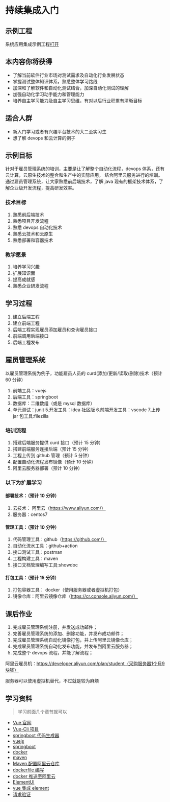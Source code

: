 # 持续集成入门

## 示例工程

系统应用集成示例工程[打开](https://gitee.com/alinesno-cloud/alinesno-demo-gateway-open/tree/master/demo-student-v2-main)

## 本内容你将获得

- 了解当前软件行业市场对测试需求及自动化行业发展状态
- 掌握测试整体知识体系，熟悉整体学习路线
- 加深和了解软件和自动化测试结合，加深自动化测试的理解
- 加强自动化学习动手能力和管理能力
- 培养自主学习能力及自主学习思维，有对以后行业积累有清晰目标

## 适合人群

- 新入门学习或者有兴趣平台技术的大二至实习生
- 想了解 devops 和云计算的例子

## 示例目标

针对于雇员管理系统的培训，主要是让了解整个自动化流程，devops 体系，还有云计算，云原生技术的整合和生产中的实际应用，
结合阿里云服务进行的培训。 通过雇员管理系统，让大家熟悉前后端技术，了解 java 现有的框架技术体系，了解企业级开发流程，提高研发效率。

### 技术目标

1. 熟悉前后端技术
2. 熟悉项目开发流程
3. 熟悉 devops 自动化技术
4. 熟悉云技术和云原生
5. 熟悉部署和容器技术

### 教学愿景

1. 培养学习兴趣
2. 扩展知识面
3. 提高成就感
4. 熟悉企业研发流程

## 学习过程

1. 建立后端工程
2. 建立前端工程
3. 后端工程实现雇员添加雇员和查询雇员接口
4. 前端调用后端接口
5. 后端工程发布

## 雇员管理系统

以雇员管理系统为例子，功能雇员人员的 curd(添加/更新/读取/删除)技术（预计 60 分钟）

1. 前端工具：vuejs
2. 后端工具：springboot
3. 数据库：二维数组（或是 mysql 数据库）
4. 单元测试：junit 5.开发工具：idea 社区版 6.前端开发工具：vscode 7.上传 jar 包工具:filezilla

### 培训流程

1. 搭建后端服务提供 curd 接口（预计 15 分钟）
2. 搭建前端服务连接后端（预计 15 分钟）
3. 工程上传到 github 管理（预计 5 分钟）
4. 配置自动化流程发布镜像（预计 10 分钟）
5. 阿里云服务器部署（预计 10 分钟）

### 以下为扩展学习

#### 部署技术：（预计 10 分钟）

1. 云技术： 阿里云（https://www.aliyun.com/）
2. 服务器：centos7

#### 管理工具：（预计 10 分钟）

1. 代码管理工具：github（https://github.com/）
2. 自动化流水工具：github+action
3. 接口测试工具：postman
4. 工程构建工具：maven
5. 接口文档管理编写工具:showdoc

#### 打包工具：（预计 15 分钟）

1. 打包容器工具： docker（使用服务器或者虚拟机打包）
2. 镜像仓库：阿里云镜像仓库（https://cr.console.aliyun.com/）

## 课后作业

1. 完成雇员管理系统注册，并发送成功邮件；
2. 完善雇员管理系统的添加、删除功能，并发布成功邮件；
3. 完成雇员管理系统自动化镜像打包，并上传阿里云镜像仓库；
4. 完成雇员管理系统自动化发布功能，并发布到阿里云服务器；
5. 完成整个 devops 流程，并能了解流程；

阿里云雇员机：https://developer.aliyun.com/plan/student（采购服务器1个月9块钱）

服务器可以使用虚拟机替代，不过就是较为麻烦

## 学习资料

> 学习前面几个章节就可以

- [Vue 官网](https://cn.vuejs.org/index.html)
- [Vue-Cli 项目](https://cli.vuejs.org/zh/)
- [springboot 代码生成器](https://start.spring.io)
- [vuejs](https://www.runoob.com/vue2/vue-install.html)
- [springboot](https://www.jianshu.com/p/c261ba6a4bd4)
- [docker](https://www.runoob.com/docker/docker-tutorial.html)
- [maven](https://www.runoob.com/maven/maven-tutorial.html)
- [Maven 配置阿里云仓库](https://developer.aliyun.com/article/78124)
- [dockerfile 编写](https://juejin.cn/post/6844903871366561800)
- [docker 推送至阿里云](https://www.1024sou.com/article/256895.html)
- [ElementUI](https://element.eleme.cn/)
- [vue 集成 element](https://segmentfault.com/a/1190000016366262)
- [请求验证](https://www.cnblogs.com/nbb-hbb/p/9836815.html)
